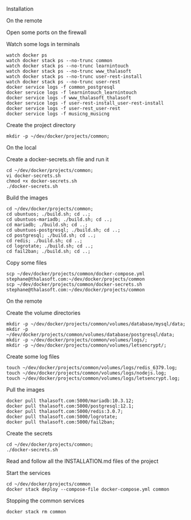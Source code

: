 Installation

On the remote

Open some ports on the firewall

Watch some logs in terminals
```
watch docker ps
watch docker stack ps --no-trunc common
watch docker stack ps --no-trunc learnintouch
watch docker stack ps --no-trunc www_thalasoft
watch docker stack ps --no-trunc user-rest-install
watch docker stack ps --no-trunc user-rest
docker service logs -f common_postgresql
docker service logs -f learnintouch_learnintouch
docker service logs -f www_thalasoft_thalasoft
docker service logs -f user-rest-install_user-rest-install
docker service logs -f user-rest_user-rest
docker service logs -f musicng_musicng
```

Create the project directory
```
mkdir -p ~/dev/docker/projects/common;
```

On the local

Create a docker-secrets.sh file and run it
```
cd ~/dev/docker/projects/common;
vi docker-secrets.sh
chmod +x docker-secrets.sh
./docker-secrets.sh
```

Build the images
```
cd ~/dev/docker/projects/common;
cd ubuntuos; ./build.sh; cd ..;
cd ubuntuos-mariadb; ./build.sh; cd ..;
cd mariadb; ./build.sh; cd ..;
cd ubuntuos-postgresql; ./build.sh; cd ..;
cd postgresql; ./build.sh; cd ..;
cd redis; ./build.sh; cd ..;
cd logrotate; ./build.sh; cd ..;
cd fail2ban; ./build.sh; cd ..;
```

Copy some files
```
scp ~/dev/docker/projects/common/docker-compose.yml stephane@thalasoft.com:~/dev/docker/projects/common
scp ~/dev/docker/projects/common/docker-secrets.sh stephane@thalasoft.com:~/dev/docker/projects/common
```

On the remote

Create the volume directories
```
mkdir -p ~/dev/docker/projects/common/volumes/database/mysql/data;
mkdir -p ~/dev/docker/projects/common/volumes/database/postgresql/data;
mkdir -p ~/dev/docker/projects/common/volumes/logs/;
mkdir -p ~/dev/docker/projects/common/volumes/letsencrypt/;
```

Create some log files
```
touch ~/dev/docker/projects/common/volumes/logs/redis_6379.log;
touch ~/dev/docker/projects/common/volumes/logs/nodejs.log;
touch ~/dev/docker/projects/common/volumes/logs/letsencrypt.log;
```

Pull the images
```  
docker pull thalasoft.com:5000/mariadb:10.3.12;
docker pull thalasoft.com:5000/postgresql:12.1;
docker pull thalasoft.com:5000/redis:3.0.7;
docker pull thalasoft.com:5000/logrotate;
docker pull thalasoft.com:5000/fail2ban;
```

Create the secrets
```
cd ~/dev/docker/projects/common;
./docker-secrets.sh
```

Read and follow all the INSTALLATION.md files of the project

Start the services
```  
cd ~/dev/docker/projects/common
docker stack deploy --compose-file docker-compose.yml common
```

Stopping the common services
```  
docker stack rm common
```

